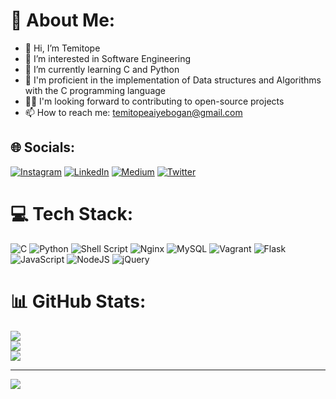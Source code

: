 # 💫 About Me:
- 👋 Hi, I’m Temitope
- 👀 I’m interested in Software Engineering
- 🌱 I’m currently learning C and Python
- 🔩 I'm proficient in the implementation of Data structures and Algorithms with the C programming language
- ✍🏾 I'm looking forward to contributing to open-source projects
- 📫 How to reach me: temitopeaiyebogan@gmail.com


## 🌐 Socials:
[![Instagram](https://img.shields.io/badge/Instagram-%23E4405F.svg?logo=Instagram&logoColor=white)](https://instagram.com/aphrtee__) [![LinkedIn](https://img.shields.io/badge/LinkedIn-%230077B5.svg?logo=linkedin&logoColor=white)](https://linkedin.com/in/temitope-opeyemi-aiyebogan-475a9422a) [![Medium](https://img.shields.io/badge/Medium-12100E?logo=medium&logoColor=white)](https://medium.com/@aphrotee) [![Twitter](https://img.shields.io/badge/Twitter-%231DA1F2.svg?logo=Twitter&logoColor=white)](https://twitter.com/teeaphro) 

# 💻 Tech Stack:
![C](https://img.shields.io/badge/c-%2300599C.svg?style=for-the-badge&logo=c&logoColor=white) ![Python](https://img.shields.io/badge/python-3670A0?style=for-the-badge&logo=python&logoColor=ffdd54) ![Shell Script](https://img.shields.io/badge/shell_script-%23121011.svg?style=for-the-badge&logo=gnu-bash&logoColor=white) ![Nginx](https://img.shields.io/badge/nginx-%23009639.svg?style=for-the-badge&logo=nginx&logoColor=white) ![MySQL](https://img.shields.io/badge/mysql-%2300f.svg?style=for-the-badge&logo=mysql&logoColor=white) ![Vagrant](https://img.shields.io/badge/vagrant-%231563FF.svg?style=for-the-badge&logo=vagrant&logoColor=white) ![Flask](https://img.shields.io/badge/flask-%23000.svg?style=for-the-badge&logo=flask&logoColor=white) ![JavaScript](https://img.shields.io/badge/javascript-%23323330.svg?style=for-the-badge&logo=javascript&logoColor=%23F7DF1E) ![NodeJS](https://img.shields.io/badge/node.js-6DA55F?style=for-the-badge&logo=node.js&logoColor=white) ![jQuery](https://img.shields.io/badge/jquery-%230769AD.svg?style=for-the-badge&logo=jquery&logoColor=white)
# 📊 GitHub Stats:
![](https://github-readme-stats.vercel.app/api?username=aphrotee&theme=radical&hide_border=false&include_all_commits=false&count_private=true)<br/>
![](https://github-readme-streak-stats.herokuapp.com/?user=aphrotee&theme=radical&hide_border=false)<br/>
![](https://github-readme-stats.vercel.app/api/top-langs/?username=aphrotee&theme=radical&hide_border=false&include_all_commits=false&count_private=true&layout=compact)

---
[![](https://visitcount.itsvg.in/api?id=aphrotee&icon=0&color=0)](https://visitcount.itsvg.in)
